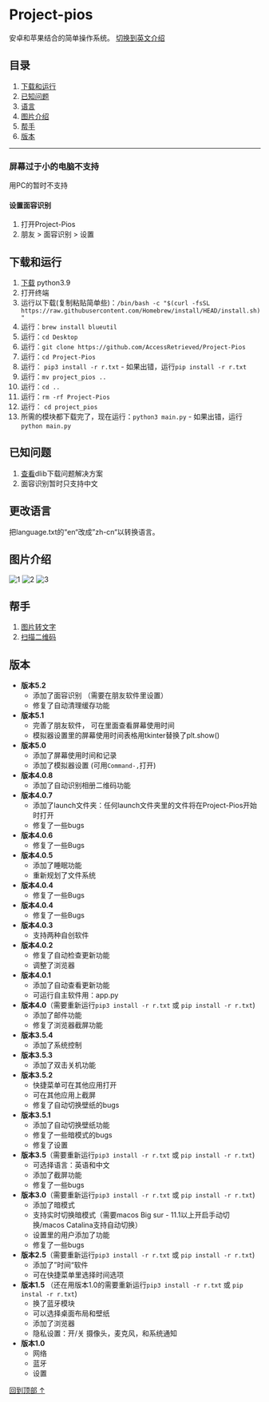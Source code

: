<a name="top"></a>
# Project-pios
安卓和苹果结合的简单操作系统。 [切换到英文介绍](https://github.com/AccessRetrieved/project-pios/blob/main/English_readme.md)

## 目录
1. [下载和运行](#install)
2. [已知问题](#bugs)
3. [语言](#language)
4. [图片介绍](#images)
5. [帮手](#helpers)
6. [版本](#version)
***

### 屏幕过于小的电脑不支持
用PC的暂时不支持

#### 设置面容识别
1. 打开Project-Pios
2. 朋友 > 面容识别 > 设置

<a name="install"></a>
## 下载和运行
1. [下载](https://www.python.org/ftp/python/3.9.1/python-3.9.1-macosx10.9.pkg) python3.9
2. 打开终端
3. 运行以下载(复制粘贴简单些)：`/bin/bash -c "$(curl -fsSL https://raw.githubusercontent.com/Homebrew/install/HEAD/install.sh)"`
4. 运行：`brew install blueutil`
5. 运行：`cd Desktop`
6. 运行：`git clone https://github.com/AccessRetrieved/Project-Pios`
7. 运行：`cd Project-Pios`
8. 运行： `pip3 install -r r.txt` - 如果出错，运行`pip install -r r.txt`
9. 运行：`mv project_pios ..`
10. 运行：`cd ..`
11. 运行：`rm -rf Project-Pios`
12. 运行： `cd project_pios`
13. 所需的模块都下载完了，现在运行：`python3 main.py` - 如果出错，运行`python main.py`

<a name="bugs"></a>
## 已知问题
1. [查看](https://github.com/AccessRetrieved/Project-Pios/blob/main/dlib_error_solution.md)dlib下载问题解决方案
2. 面容识别暂时只支持中文

<a name="language"></a>
## 更改语言
把language.txt的“en“改成”zh-cn“以转换语言。

<a name="images"></a>
## 图片介绍
![1](https://i.ibb.co/gPq0pNW/Screen-Shot-2021-01-23-at-1-10-59-PM.png)
![2](https://i.ibb.co/Lp6j161/Screen-Shot-2021-01-23-at-1-11-25-PM.png)
![3](https://i.ibb.co/FqknCvn/Screen-Shot-2021-01-23-at-1-11-36-PM.png)

<a name="helpers"></a>
## 帮手
1. [图片转文字](https://github.com/AccessRetrieved/OCR/tree/master)
2. [扫描二维码](https://github.com/AccessRetrieved/Qr-Code-Scanner)

<a name="version"></a>
## 版本
- **版本5.2**
   - 添加了面容识别 （需要在朋友软件里设置）
   - 修复了自动清理缓存功能
- **版本5.1**
   - 完善了朋友软件， 可在里面查看屏幕使用时间
   - 模拟器设置里的屏幕使用时间表格用tkinter替换了plt.show()
- **版本5.0**
   - 添加了屏幕使用时间和记录
   - 添加了模拟器设置 (可用`Command-,`打开)
- **版本4.0.8**
   - 添加了自动识别相册二维码功能
- **版本4.0.7**
   - 添加了launch文件夹：任何launch文件夹里的文件将在Project-Pios开始时打开
   - 修复了一些bugs
- **版本4.0.6**
   - 修复了一些Bugs
- **版本4.0.5**
   - 添加了睡眠功能
   - 重新规划了文件系统
- **版本4.0.4**
   - 修复了一些Bugs
- **版本4.0.4**
   - 修复了一些Bugs
- **版本4.0.3**
   - 支持两种自创软件
- **版本4.0.2**
   - 修复了自动检查更新功能
   - 调整了浏览器
- **版本4.0.1**
   - 添加了自动查看更新功能
   - 可运行自主软件用：app.py
- **版本4.0**（需要重新运行`pip3 install -r r.txt` 或 `pip install -r r.txt`)
   - 添加了邮件功能
   - 修复了浏览器截屏功能
- **版本3.5.4**
   - 添加了系统控制
- **版本3.5.3**
   - 添加了双击关机功能
- **版本3.5.2**
   - 快捷菜单可在其他应用打开
   - 可在其他应用上截屏
   - 修复了自动切换壁纸的bugs
- **版本3.5.1**
   - 添加了自动切换壁纸功能
   - 修复了一些暗模式的bugs
   - 修复了设置
- **版本3.5**（需要重新运行`pip3 install -r r.txt` 或 `pip install -r r.txt`)
   - 可选择语言：英语和中文
   - 添加了截屏功能
   - 修复了一些bugs
- **版本3.0**（需要重新运行`pip3 install -r r.txt` 或 `pip install -r r.txt`)
   - 添加了暗模式
   - 支持实时切换暗模式（需要macos Big sur - 11.1以上开启手动切换/macos Catalina支持自动切换）
   - 设置里的用户添加了功能
   - 修复了一些bugs
- **版本2.5**（需要重新运行`pip3 install -r r.txt` 或 `pip install -r r.txt`)
   - 添加了”时间“软件
   - 可在快捷菜单里选择时间选项
- **版本1.5** （还在用版本1.0的需要重新运行`pip3 install -r r.txt` 或 `pip instal -r r.txt`)
   - 换了蓝牙模块
   - 可以选择桌面布局和壁纸
   - 添加了浏览器
   - 隐私设置：开/关 摄像头，麦克风，和系统通知
- **版本1.0**
   - 网络
   - 蓝牙
   - 设置

[回到顶部 ↑](#top)
